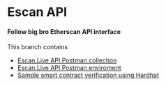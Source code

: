 # Escan API
#### Follow big bro Etherscan API interface

This branch contains
- [Escan.Live API Postman collection](https://github.com/EscanBE/meeting-square/blob/escan-api/Escan.Live%20API.postman_collection.json)
- [Escan.Live API Postman enviroment](https://github.com/EscanBE/meeting-square/blob/escan-api/Escan.Live%20API.postman_environment.json)
- [Sample smart contract verification using Hardhat](https://github.com/EscanBE/meeting-square/tree/escan-api/sample-smart-contract-verification-via-hardhat)
